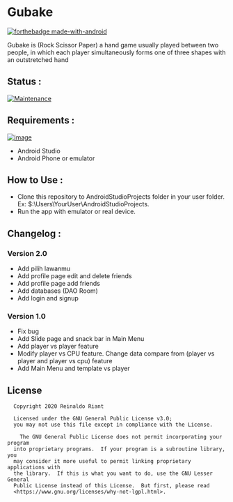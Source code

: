 # Gubake
[![forthebadge made-with-android](https://forthebadge.com/images/badges/built-for-android.svg)](https://www.android.com/)


Gubake is (Rock Scissor Paper) a hand game usually played between two people, in which each player simultaneously forms one of three shapes with an outstretched hand

## Status :

[![Maintenance](https://img.shields.io/badge/Maintained%3F-yes-green.svg)](https://github.com/reinaldoriant/GubakeGame)

## Requirements :

[![image](https://img.shields.io/badge/Android-3DDC84?style=for-the-badge&logo=android&logoColor=white)](https://www.android.com/)

- Android Studio
- Android Phone or emulator

## How to Use :

- Clone this repository to AndroidStudioProjects folder in your user folder. Ex: $:\Users\YourUser\AndroidStudioProjects\.
- Run the app with emulator or real device.

## Changelog :

### Version 2.0 
- Add pilih lawanmu
- Add profile page edit and delete friends
- Add profile page add friends
- Add databases (DAO Room)
- Add login and signup

### Version 1.0 
- Fix bug 
- Add Slide page and snack bar in Main Menu
- Add player vs player feature
- Modify player vs CPU feature. Change  data compare from  (player vs player and player vs cpu) feature
- Add Main Menu and template vs player

  
 ## License 
      Copyright 2020 Reinaldo Riant

      Licensed under the GNU General Public License v3.0;
      you may not use this file except in compliance with the License.

        The GNU General Public License does not permit incorporating your program
      into proprietary programs.  If your program is a subroutine library, you
      may consider it more useful to permit linking proprietary applications with
      the library.  If this is what you want to do, use the GNU Lesser General
      Public License instead of this License.  But first, please read
      <https://www.gnu.org/licenses/why-not-lgpl.html>.
